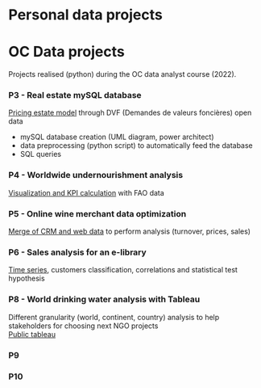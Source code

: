
# Personal data projects<br>
# OC Data projects<br>
Projects realised (python) during the OC data analyst course (2022).<br>
### P3 - Real estate mySQL database<br>
[Pricing estate model](https://github.com/mattg44/Data/tree/main/Projet_3) through DVF (Demandes de valeurs foncières) open data<br>
- mySQL database creation (UML diagram, power architect)
- data preprocessing (python script) to automatically feed the database
- SQL queries
### P4 - Worldwide undernourishment analysis<br>
[Visualization and KPI calculation](https://github.com/mattg44/Data/tree/main/Projet_4) with FAO data<br>
### P5 - Online wine merchant data optimization<br>
[Merge of CRM and web data](https://github.com/mattg44/Data/tree/main/Projet_5) to perform analysis (turnover, prices, sales)<br>
### P6 - Sales analysis for an e-library<br>
[Time series](https://github.com/mattg44/Data/tree/main/Projet_6), customers classification, correlations and statistical test hypothesis<br>
### P8 - World drinking water analysis with Tableau<br>
Different granularity (world, continent, country) analysis to help stakeholders for choosing next NGO projects<br>
[Public tableau](https://public.tableau.com/app/profile/gimbert/viz/Projet8_16469920605950/Histoire1?publish=yes)
### P9<br>
### P10<br>


